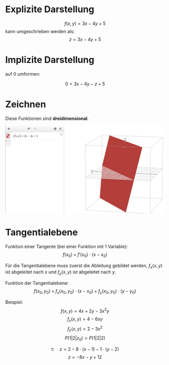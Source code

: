 # Explizite Darstellung
$$
f(x,y) = 3x-4y+5
$$
kann umgeschrieben werden als:
$$
z = 3x-4y+5
$$

# Implizite Darstellung
auf 0 umformen:

$$
0 = 3x-4y-z+5
$$

# Zeichnen
Diese Funktionen sind **dreidimensional**.

![Gezeichnet mit Desmos](assets/4_gezeichnet1.png)

# Tangentialebene

Funktion einer Tangente (bei einer Funktion mit 1 Variable):
$$
f(x_0)+f'(x_0)\cdot(x-x_0)
$$

Für die Tangentialebene muss zuerst die Ableitung gebildet werden, $f_x(x, y)$ ist abgeleitet nach $x$ und $f_y(x, y)$ ist abgeleitet nach $y$.

Funktion der Tangentialebene:
$$
f(x_0, y_0)+f_x(x_0, y_0)\cdot(x-x_0)+f_y(x_0,y_0)\cdot(y-y_0)
$$

Beispiel:
$$
f(x,y)=4x+2y-3x^2y
$$
$$
f_x(x,y)=4-6xy
$$
$$
f_y(x,y)=2-3x^2
$$
$$
P(1|2|z_0) = P(1|2|2)
$$

$$
\tau: \quad z=2-8\cdot(x-1)-1\cdot(y-2)
$$
$$
z=-8x-y+12
$$